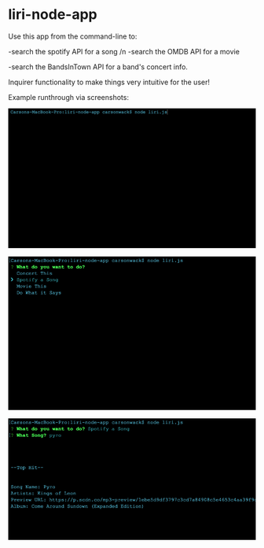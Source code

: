 # liri-node-app


Use this app from the command-line to:



-search the spotify API for a song /n
-search the OMDB API for a movie

-search the BandsInTown API for a band's concert info.







Inquirer functionality to make things very intuitive for the user!





Example runthrough via screenshots:

![Alt text](./images/1.png?raw=true "Optional Title")


![Alt text](./images/2.png?raw=true "Optional Title")


![Alt text](./images/3.png?raw=true "Optional Title")


